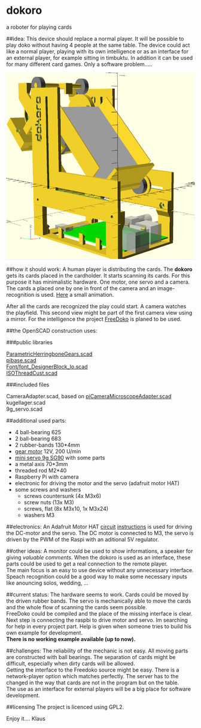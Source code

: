 # dokoro
a roboter for playing cards


##idea:
This device should replace a normal player.
It will be possible to play doko without having 4 people at the same table.
The device could act like a normal player, playing with its own intelligence or as an interface for an external player, for example sitting in timbuktu.
In addition it can be used for many different card games. Only a software problem.....

![dokoro openscad](images/all.png)

##how it should work:
A human player is distributing the cards. The **dokoro** gets its cards placed in the cardholder.
It starts scanning its cards. For this purpose it has minimalistic hardware. One motor, one servo and a camera. The cards a placed one by one in front of the camera and an image-recognition is used. [Here](images/dokoroAnimation.mp4) a small animation.

After all the cards are recognized the play could start. A camera watches the playfield. This second view might be part of the first camera view using a mirror.
For the intelligence the project [FreeDoko](http://free-doko.sourceforge.net/de/FreeDoko.html) is planed to be used.

##the OpenSCAD construction uses:

###public libraries

[ParametricHerringboneGears.scad](https://github.com/beckdac/PARA/blob/master/ParametricHerringboneGears.scad)  
[pibase.scad](https://github.com/guyc/pi-box/blob/master/pibase.scad)  
[Font/font_DesignerBlock_lo.scad](https://github.com/QuackingPlums/QP_OpenSCAD_lib/blob/master/Makerbot%20font%20(Thingiverse%2022730)/font_DesignerBlock_lo.scad)  
[ISOThreadCust.scad](http://www.thingiverse.com/thing:311919)

###included files

CameraAdapter.scad, based on [piCameraMicroscopeAdapter.scad](https://github.com/luisibanez/ShapesFor3DPrinting/blob/master/OpenSCAD/piCameraMicroscopeAdapter.scad)  
kugellager.scad  
9g_servo.scad  

##additional used parts:

* 4 ball-bearing 625
* 2 ball-bearing 683
* 2 rubber-bands 130*4mm 
* [gear motor](http://www.ebay.de/itm/DC-1-5-12V-200rpm-Getriebe-Motor-elektrisch-Electric-Metal-Geared-Motor-3v-6v-9v-/231526128396?hash=item35e8085b0c:g:-XUAAOSweW5VJBSc) 12V, 200 U/min
* [mini servo 9g SG90](http://www.ebay.de/itm/ELE-2x-Micro-Mini-Servo-SG90-RC-Servo-9g-Kabel-23cm-Neu-/222005349852) with some parts
* a metal axis 70*3mm
* threaded rod M2*40
* Raspberry Pi with camera
* electronic for driving the motor and the servo (adafruit motor HAT)
* some screws and washers
    * screws countersunk (4x M3x6)
    * screw nuts (13x M3)
    * screws, flat (8x M3x10, 1x M3x24)
    * washers M3 

##electronics:
An Adafruit Motor HAT [circuit](https://cdn-learn.adafruit.com/assets/assets/000/022/655/original/raspberry_pi_schem1.png?1422045515) [instructions](https://learn.adafruit.com/adafruit-dc-and-stepper-motor-hat-for-raspberry-pi) is used for driving the DC-motor and the servo.
The DC motor is connected to M3, the servo is driven by the PWM of the Raspi with an aditional 5V regulator.


##other ideas:
A monitor could be used to show informations, a speaker for giving _valuable comments_. When the dokoro is used as an interface, these parts could be used to get a real connection to the remote player.  
The main focus is an easy to use device without any unnecessary interface. Speach recognition could be a good way to make some necessary inputs like anouncing solos, wedding, ... 

##current status:
The hardware seems to work. Cards could be moved by the driven rubber bands. The servo is mechanically able to move the cards and the whole flow of scanning the cards seem possible.  
FreeDoko could be compiled and the place of the missing interface is clear.  
Next step is connecting the raspbi to drive motor and servo.
Im searching for help in every project part. Help is given when someone tries to build his own example for development.  
__There is no working example available (up to now).__  

##challenges:
The reliability of the mechanic is not easy. All moving parts are constructed with ball bearings. The separation of cards might be difficult, especially when dirty cards will be allowed.  
Getting the interface to the Freedoko source might be easy. There is a network-player option which matches perfectly. The server has to the changed in the way that cards are not in the program but on the table.  
The use as an interface for external players will be a big place for software development.   

##licensing
The project is licenced using GPL2.

Enjoy it.... Klaus 
